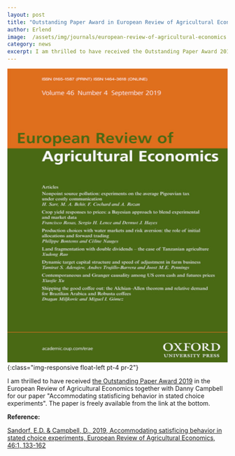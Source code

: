 ```yaml
---
layout: post
title: "Outstanding Paper Award in European Review of Agricultural Economics"
author: Erlend
image:  /assets/img/journals/european-review-of-agricultural-economics.jpg
category: news
excerpt: I am thrilled to have received the Outstanding Paper Award 2019 in the European Review of Agricultural Economics together with Danny Campbell for our work on satisficing decision making in stated preference studies.
---
```



![European Review of Agricultural Economics](/assets/img/journals/european-review-of-agricultural-economics.jpg){:class="img-responsive float-left pt-4 pr-2"}

I am thrilled to have received [the Outstanding Paper Award 2019](http://www.eaae.org/News.aspx?News=52) in the European Review of Agricultural Economics together with Danny Campbell for our paper "Accommodating statisficing behavior in stated choice experiments". The paper is freely available from the link at the bottom.


**Reference:**

[Sandorf, E.D. & Campbell, D., 2019, Accommodating satisficing behavior in stated choice experiments, European Review of Agricultural Economics, 46:1, 133-162 ](https://academic.oup.com/erae/article/46/1/133/5056741?guestAccessKey=9541a1af-facd-49a2-a9f9-3fec59854ad6)
